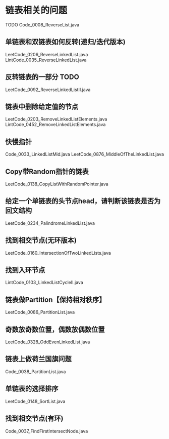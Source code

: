 # 链表相关的问题

TODO Code_0008_ReverseList.java

## 单链表和双链表如何反转(递归/迭代版本)

LeetCode_0206_ReverseLinkedList.java
LintCode_0035_ReverseLinkedList.java

## 反转链表的一部分 TODO

LeetCode_0092_ReverseLinkedListII.java

## 链表中删除给定值的节点

LeetCode_0203_RemoveLinkedListElements.java
LintCode_0452_RemoveLinkedListElements.java

## 快慢指针

Code_0033_LinkedListMid.java
LeetCode_0876_MiddleOfTheLinkedList.java

## Copy带Random指针的链表

LeetCode_0138_CopyListWithRandomPointer.java

## 给定一个单链表的头节点head，请判断该链表是否为回文结构

LeetCode_0234_PalindromeLinkedList.java

## 找到相交节点(无环版本)

LeetCode_0160_IntersectionOfTwoLinkedLists.java

## 找到入环节点

LintCode_0103_LinkedListCycleII.java

## 链表做Partition【保持相对秩序】

LeetCode_0086_PartitionList.java

## 奇数放奇数位置，偶数放偶数位置

LeetCode_0328_OddEvenLinkedList.java

## 链表上做荷兰国旗问题

Code_0038_PartitionList.java

## 单链表的选择排序

LeetCode_0148_SortList.java

## 找到相交节点(有环)

Code_0037_FindFirstIntersectNode.java
